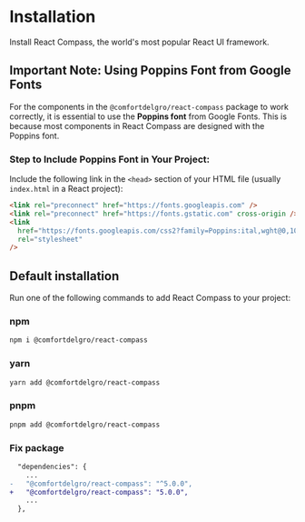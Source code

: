 # Installation

<p class="description">Install React Compass, the world's most popular React UI framework.</p>

## Important Note: Using Poppins Font from Google Fonts

For the components in the `@comfortdelgro/react-compass` package to work correctly, it is essential to use the **Poppins font** from Google Fonts. This is because most components in React Compass are designed with the Poppins font.

### Step to Include Poppins Font in Your Project:

Include the following link in the `<head>` section of your HTML file (usually `index.html` in a React project):

```html
<link rel="preconnect" href="https://fonts.googleapis.com" />
<link rel="preconnect" href="https://fonts.gstatic.com" cross-origin />
<link
  href="https://fonts.googleapis.com/css2?family=Poppins:ital,wght@0,100;0,200;0,300;0,400;0,500;0,600;0,700;0,800;0,900;1,100;1,200;1,300;1,400;1,500;1,600;1,700;1,800;1,900&display=swap"
  rel="stylesheet"
/>
```

## Default installation

Run one of the following commands to add React Compass to your project:

### npm

```bash
npm i @comfortdelgro/react-compass
```

### yarn

```bash
yarn add @comfortdelgro/react-compass
```

### pnpm

```bash
pnpm add @comfortdelgro/react-compass
```

### Fix package

```diff
  "dependencies": {
    ...
-   "@comfortdelgro/react-compass": "^5.0.0",
+   "@comfortdelgro/react-compass": "5.0.0",
    ...
  },
```

